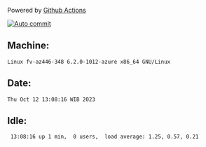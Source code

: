 Powered by [Github Actions](https://github.com/features/actions)

[![Auto commit](https://github.com/hiage/workstation/workflows/Auto%20commit/badge.svg)](https://github.com/hiage/workstation/actions?query=workflow%3A%22Auto+commit%22)

## Machine:
```
Linux fv-az446-348 6.2.0-1012-azure x86_64 GNU/Linux
```
## Date:
```
Thu Oct 12 13:08:16 WIB 2023
```
## Idle:
```
 13:08:16 up 1 min,  0 users,  load average: 1.25, 0.57, 0.21
```
